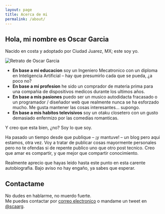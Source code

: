 ```yaml
---
layout: page
title: Acerca de mi
permalink: /about/
---
```


## Hola, mi nombre es Oscar Garcia
Nacido en costa y adoptado por Ciudad Juarez, MX; este soy yo.

<img src="{{ site.baseurl }}/images/oscar.jpg" alt="Retrato de Oscar Garcia"/>

* **En base a mi educacion** soy un Ingeniero Mecatronico con un diploma en Inteligencia Artificial &ndash; hay que presumirlo cada que se pueda, ¿a poco no?
* **En base a mi profesion** he sido un comprador de materia prima para una compañia de dispositivos medicos durante los ultimos años.
* **En base a mis pasiones** puedo ser un musico autodidacta fracasado o un programador / diseñador web que realmente nunca se ha esforzado mucho. Me gusta mantener las cosas interesantes... supongo.
* **En base a mis habitos televisivos** soy un otaku closetero con un gusto demasiado enfermizo por las comedias romanticas.

Y creo que esta bien, ¿no? Soy lo que soy.

Ha pasado un tiempo desde que publique &ndash; ¡y mantuve! &ndash; un blog pero aqui estamos, otra vez. Voy a tratar de publicar cosas mayormente personales pero no te ofendas si de repente publico uno que otro post tecnico. Creo que amar es compartir, y que mejor que compartir conocimiento.

Realmente aprecio que hayas leido hasta este punto en esta carente autobiografia. Bajo aviso no hay engaño, ya sabes que esperar.

## Contactame
No dudes en hablarme, no muerdo fuerte. <br>
Me puedes contactar por [correo electronico](mailto:oscar@acentoenlao.com) o mandame un tweet en [@scaarg](http://www.twitter.com/scaarg).